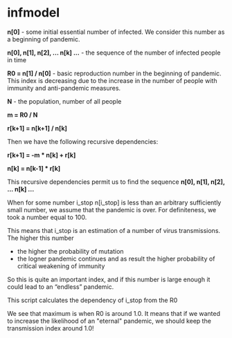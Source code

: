 # infmodel


__n[0]__ - some initial essential number of infected. We consider this number as a beginning of pandemic.

__n[0], n[1], n[2], ... n[k] ...__ - the sequence of the number of infected people in time 

__R0 = n[1] / n[0]__ - basic reproduction number in the beginning of pandemic. This index is decreasing due to the increase in the number of people with immunity and anti-pandemic measures.

__N__ - the population, number of all people

__m = R0 / N__

__r[k+1] = n[k+1] / n[k]__

Then we have the following recursive dependencies: 

__r[k+1] = -m * n[k] + r[k]__

__n[k] = n[k-1] * r[k]__

This recursive dependencies permit us to find the sequence __n[0], n[1], n[2], ... n[k] ...__ 

When for some number i_stop n[i_stop] is less than an arbitrary sufficiently small number, we assume that the pandemic is over. For definiteness, we took a number equal to 100.

This means that i_stop is an estimation of a number of virus transmissions. The higher this number 

- the higher the probability of mutation
- the logner pandemic continues and as result the higher probability of critical weakening of immunity 

So this is quite an important index, and if this number is large enough it could lead to an “endless” pandemic.

This script calculates the dependency of i_stop from the R0

We see that maximum is when R0 is around 1.0. It means that if we wanted to increase the likelihood of an "eternal" pandemic, we should keep the transmission index around 1.0!

